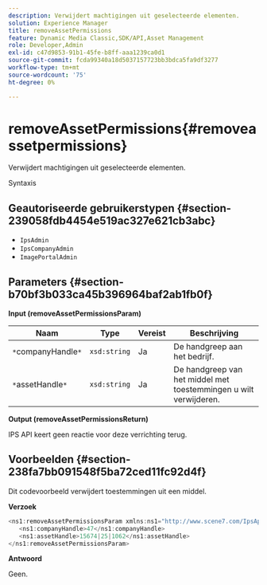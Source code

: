 ```yaml
---
description: Verwijdert machtigingen uit geselecteerde elementen.
solution: Experience Manager
title: removeAssetPermissions
feature: Dynamic Media Classic,SDK/API,Asset Management
role: Developer,Admin
exl-id: c47d9853-91b1-45fe-b8ff-aaa1239ca0d1
source-git-commit: fcda99340a18d5037157723bb3bdca5fa9df3277
workflow-type: tm+mt
source-wordcount: '75'
ht-degree: 0%

---
```


# removeAssetPermissions{#removeassetpermissions}

Verwijdert machtigingen uit geselecteerde elementen.

Syntaxis

## Geautoriseerde gebruikerstypen {#section-239058fdb4454e519ac327e621cb3abc}

* `IpsAdmin`
* `IpsCompanyAdmin`
* `ImagePortalAdmin`

## Parameters {#section-b70bf3b033ca45b396964baf2ab1fb0f}

**Input (removeAssetPermissionsParam)**

| Naam | Type | Vereist | Beschrijving |
|---|---|---|---|
| `*`companyHandle`*` | `xsd:string` | Ja | De handgreep aan het bedrijf. |
| `*`assetHandle`*` | `xsd:string` | Ja | De handgreep van het middel met toestemmingen u wilt verwijderen. |

**Output (removeAssetPermissionsReturn)**

IPS API keert geen reactie voor deze verrichting terug.

## Voorbeelden {#section-238fa7bb091548f5ba72ced11fc92d4f}

Dit codevoorbeeld verwijdert toestemmingen uit een middel.

**Verzoek**

```java
<ns1:removeAssetPermissionsParam xmlns:ns1="http://www.scene7.com/IpsApi/xsd">
   <ns1:companyHandle>47</ns1:companyHandle>
   <ns1:assetHandle>15674|25|1062</ns1:assetHandle>
</ns1:removeAssetPermissionsParam>
```

**Antwoord**

Geen.
